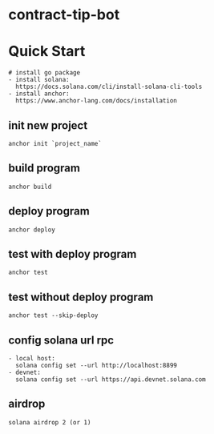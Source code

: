 # contract-tip-bot

# Quick Start

```
# install go package
- install solana:
  https://docs.solana.com/cli/install-solana-cli-tools
- install anchor:
  https://www.anchor-lang.com/docs/installation  
```

## init new project
```
anchor init `project_name`
```

## build program
```
anchor build
```


## deploy program
```
anchor deploy
```

## test with deploy program
```
anchor test
```

## test without deploy program
```
anchor test --skip-deploy
```

## config solana url rpc
```
- local host:
  solana config set --url http://localhost:8899
- devnet:
  solana config set --url https://api.devnet.solana.com
```

## airdrop
```
solana airdrop 2 (or 1)
```


